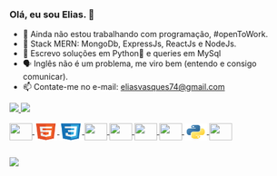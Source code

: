 ### Olá, eu sou Elias. 👋

- 🔭 Ainda não estou trabalhando com programação, #openToWork.
- 🌱 Stack MERN: MongoDb, ExpressJs, ReactJs e NodeJs.
- 🌲 Escrevo soluções em Python🐍 e queries em MySql
- 🗣 Inglês não é um problema, me viro bem (entendo e consigo comunicar).
- 📫 Contate-me no e-mail: eliasvasques74@gmail.com

<div>
  <a href="https://github.com/EliasVasques">
  <img height="180em" src="https://github-readme-stats.vercel.app/api?username=EliasVasques&show_icons=true&theme=dark&include_all_commits=true&count_private=true"/>
  <img height="180em" src="https://github-readme-stats.vercel.app/api/top-langs/?username=EliasVasques&layout=compact&langs_count=7&theme=dark"/>
</div>
  
 <div style="display: inline_block"><br>
  <img align="center" alt="" height="30" width="40" src="https://cdn.jsdelivr.net/gh/devicons/devicon/icons/javascript/javascript-original.svg" />
  <img align="center" alt="" height="30" width="40" src="https://raw.githubusercontent.com/devicons/devicon/master/icons/html5/html5-original.svg">
  <img align="center" alt="" height="30" width="40" src="https://raw.githubusercontent.com/devicons/devicon/master/icons/css3/css3-original.svg">
  
  <img align="center" alt="" height="30" width="40" src="https://cdn.jsdelivr.net/gh/devicons/devicon/icons/nodejs/nodejs-original.svg" />
  <img align="center" alt="" height="30" width="40" src="https://cdn.jsdelivr.net/gh/devicons/devicon/icons/express/express-original.svg" />
  <img align="center" alt="" height="30" width="40" src="https://cdn.jsdelivr.net/gh/devicons/devicon/icons/mongodb/mongodb-original.svg" />
  <img align="center" alt="" height="30" width="40" src="https://cdn.jsdelivr.net/gh/devicons/devicon/icons/react/react-original.svg" />
 
  <img align="center" alt="" height="30" width="40" src="https://raw.githubusercontent.com/devicons/devicon/master/icons/python/python-original.svg">
  <img align="center" alt="" height="30" width="40" src="https://cdn.jsdelivr.net/gh/devicons/devicon/icons/mysql/mysql-original.svg" />
  
  
</div>
  
##
 
<a href="https://www.linkedin.com/in/elias-vasques-29265120a/" target="_blank"><img src="https://img.shields.io/badge/-LinkedIn-%230077B5?style=for-the-badge&logo=linkedin&logoColor=white"></a> 

